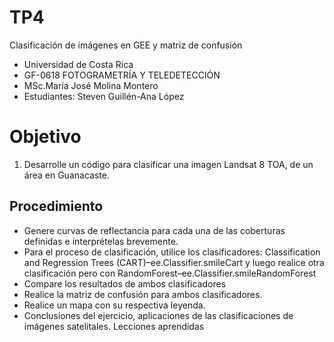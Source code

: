# TP4
Clasificación de imágenes en GEE y matriz de confusión
- Universidad de Costa Rica 
- GF-0618 FOTOGRAMETRÍA Y TELEDETECCIÓN
- MSc.María José Molina Montero
- Estudiantes: Steven Guillén-Ana López  
# Objetivo 
1.	Desarrolle un código para clasificar una imagen Landsat 8 TOA, de un área en Guanacaste.

## Procedimiento
- Genere curvas de reflectancia para cada una de las coberturas definidas e interprételas brevemente.
- Para el proceso de clasificación, utilice los clasificadores: Classification and Regression Trees (CART)–ee.Classifier.smileCart y luego realice otra clasificación pero con RandomForest–ee.Classifier.smileRandomForest 
- Compare los resultados de ambos clasificadores 
- Realice la matriz de confusión para ambos clasificadores. 
- Realice un mapa con su respectiva leyenda. 
- Conclusiones del ejercicio, aplicaciones de las clasificaciones de imágenes satelitales. Lecciones aprendidas
